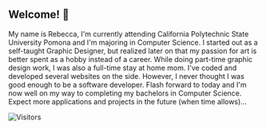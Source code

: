## Welcome! 👋
My name is Rebecca, I'm currently attending California Polytechnic State University Pomona and I'm majoring in Computer Science. I started out as a self-taught Graphic Designer, but realized later on that my passion for art is better spent as a hobby instead of a career. While doing part-time graphic design work, I was also a full-time stay at home mom. I've coded and developed several websites on the side. However, I never thought I was good enough to be a software developer. Flash forward to today and I'm now well on my way to completing my bachelors in Computer Science. Expect more applications and projects in the future (when time allows)...




![Visitors](https://api.visitorbadge.io/api/VisitorHit?user=Rebeccals&repo=Rebeccals&countColor=%237B1E7A)
<!--
**Rebeccals/Rebeccals** is a ✨ _special_ ✨ repository because its `README.md` (this file) appears on your GitHub profile.

Here are some ideas to get you started:

- 🔭 I’m currently working on ...
- 🌱 I’m currently learning ...
- 👯 I’m looking to collaborate on ...
- 🤔 I’m looking for help with ...
- 💬 Ask me about ...
- 📫 How to reach me: ...
- 😄 Pronouns: ...
- ⚡ Fun fact: ...
-->

